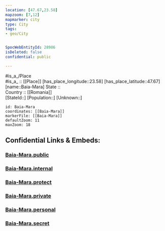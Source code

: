 ```yaml
---
location: [47.67,23.58] 
mapzoom: [7,12] 
mapmarker: city 
type: City
tags:
- geo/City


SpocWebEntityId: 28986
isDeleted: false
confidential: public

---
```

#is_a_/Place  
#is_a_ :: [[Place]] 
[has_place_longitude::23.58] 
[has_place_latitude::47.67] 
[name::Baia-Mara] 
State ::  
Country :: [[Romania]]  
[StateId::] 
[Population::] 
[Unknown::] 


```leaflet
id: Baia-Mara
coordinates: [[Baia-Mara]] 
markerFile: [[Baia-Mara]] 
defaultZoom: 11 
maxZoom: 18
```


## Confidential Links & Embeds: 

### [Baia-Mara.public](/_public/\Earth\Continent\Europe\Europe~East\Romania\Regions~Romania\Romania~Nord-Vest\Maramures\CityBaia-Mara.public.md) 

### [Baia-Mara.internal](/_internal/\Earth\Continent\Europe\Europe~East\Romania\Regions~Romania\Romania~Nord-Vest\Maramures\CityBaia-Mara.internal.md) 

### [Baia-Mara.protect](/_protect/\Earth\Continent\Europe\Europe~East\Romania\Regions~Romania\Romania~Nord-Vest\Maramures\CityBaia-Mara.protect.md) 

### [Baia-Mara.private](/_private/\Earth\Continent\Europe\Europe~East\Romania\Regions~Romania\Romania~Nord-Vest\Maramures\CityBaia-Mara.private.md) 

### [Baia-Mara.personal](/_personal/\Earth\Continent\Europe\Europe~East\Romania\Regions~Romania\Romania~Nord-Vest\Maramures\CityBaia-Mara.personal.md) 

### [Baia-Mara.secret](/_secret/\Earth\Continent\Europe\Europe~East\Romania\Regions~Romania\Romania~Nord-Vest\Maramures\CityBaia-Mara.secret.md)

